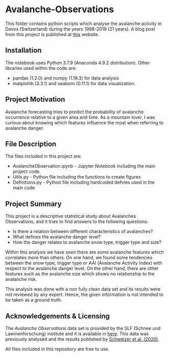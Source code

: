 # Avalanche-Observations

This folder contains python scripts which analyse the avalanche activity in Davos (Switzerland) during the years 1998-2019 (21 years).
A blog post from this project is published at [this](https://mferresu.medium.com/characteristics-of-avalanche-occurrence-e8a48d367ad3) website. 

## Installation
The notebook uses Python 3.7.9 (Anaconda 4.9.2 distribution).
Other libraries used within the code are:
* pandas (1.2.0) and numpy (1.19.3)  for data analysis 
* matplotlib (3.3.1) and seaborn (0.11.1) for data visualization.

## Project Motivation
Avalanche forecasting tries to predict the probability of avalanche occurrence relative to a given area and time. As a mountain lover, I was curious about knowing which features influence the most when referring to avalanche danger.

## File Description
The files included in this project are:
* AvalancheObservation.ipynb - Jupyter Notebook including the main project code.
* Utils.py - Python file including the functions to create figures
* Definitions.py - Python file including hardcoded defines used in the main code

## Project Summary
This project is a descriptive statistical study about Avalanches Observations, and it tries to find answers to the following questions:
- Is there a relation between different characteristics of avalanches?
- What defines the avalanche danger level?
- How the danger relates to avalanche snow type, trigger type and size?

Within this analysis we have seen there are some avalanche features which correlates more than others. On one hand, we found some tendencies between the snow type, trigger type or AAI (Avalanche Activity Index) with respect to the avalanche danger level. On the other hand, there are other features such as the avalanche size which shows no relationship to the avalanche risk.

This analysis was done with a non fully clean data set and its results were not reviewed by any expert. Hence, the given information is not intended to be taken as a ground truth.

## Acknowledgements & Licensing
The *Avalanche Observations* data set is provided by the SLF (Schnee und Lawinenforschung) institute and it is available in [here](https://www.envidat.ch/dataset/snow-avalanche-data-davos). This data was previously analysed and the results published by [Schweizer et al. (2020)](https://tc.copernicus.org/articles/14/737/2020/). 

All files included in this repository are free to use. 
